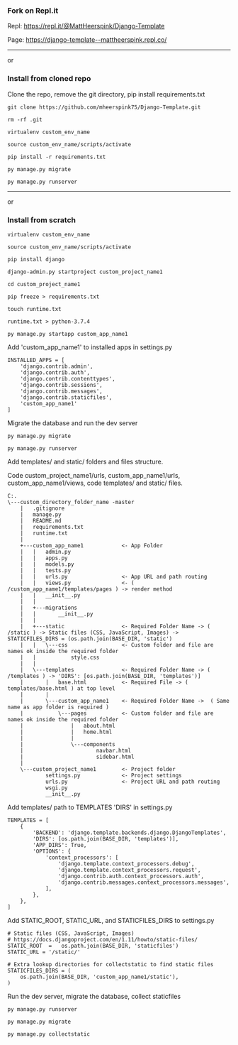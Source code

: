 ### Fork on Repl.it

Repl: https://repl.it/@MattHeerspink/Django-Template

Page: https://django-template--mattheerspink.repl.co/

---

or

### Install from cloned repo
Clone the repo, remove the git directory, pip install requirements.txt
```
git clone https://github.com/mheerspink75/Django-Template.git

rm -rf .git

virtualenv custom_env_name

source custom_env_name/scripts/activate

pip install -r requirements.txt

py manage.py migrate

py manage.py runserver
```
---
or

### Install from scratch
```
virtualenv custom_env_name

source custom_env_name/scripts/activate

pip install django

django-admin.py startproject custom_project_name1

cd custom_project_name1

pip freeze > requirements.txt

touch runtime.txt

runtime.txt > python-3.7.4

py manage.py startapp custom_app_name1
```
Add 'custom_app_name1' to installed apps in settings.py
```
INSTALLED_APPS = [
    'django.contrib.admin',
    'django.contrib.auth',
    'django.contrib.contenttypes',
    'django.contrib.sessions',
    'django.contrib.messages',
    'django.contrib.staticfiles',
    'custom_app_name1'
]
```
Migrate the database and run the dev server
```
py manage.py migrate

py manage.py runserver
```

Add templates/ and static/ folders and files structure.

Code custom_project_name1/urls, custom_app_name1/urls, custom_app_name1/views, code templates/ and static/ files.

```
C:.
\---custom_directory_folder_name -master  
    |   .gitignore
    |   manage.py
    |   README.md
    |   requirements.txt
    |   runtime.txt
    |
    +---custom_app_name1            <- App Folder
    |   |   admin.py         
    |   |   apps.py
    |   |   models.py
    |   |   tests.py
    |   |   urls.py                 <- App URL and path routing
    |   |   views.py                <- ( /custom_app_name1/templates/pages ) -> render method
    |   |   __init__.py
    |   |
    |   +---migrations
    |   |       __init__.py
    |   |
    |   +---static                  <- Required Folder Name -> ( /static ) -> Static files (CSS, JavaScript, Images) -> STATICFILES_DIRS = (os.path.join(BASE_DIR, 'static')
    |   |   \---css                 <- Custom folder and file are names ok inside the required folder
    |   |           style.css
    |   |
    |   \---templates               <- Required Folder Name -> ( /templates ) -> 'DIRS': [os.path.join(BASE_DIR, 'templates')]
    |       |   base.html           <- Required File -> ( templates/base.html ) at top level
    |       |
    |       \---custom_app_name1    <- Required Folder Name ->  ( Same name as app folder is required )
    |           \---pages           <- Custom folder and file are names ok inside the required folder
    |               |   about.html
    |               |   home.html
    |               |
    |               \---components
    |                       navbar.html
    |                       sidebar.html
    |
    \---custom_project_name1        <- Project folder
            settings.py             <- Project settings
            urls.py                 <- Project URL and path routing
            wsgi.py
            __init__.py

```
Add templates/ path to TEMPLATES 'DIRS' in settings.py
```
TEMPLATES = [
    {
        'BACKEND': 'django.template.backends.django.DjangoTemplates',
        'DIRS': [os.path.join(BASE_DIR, 'templates')],
        'APP_DIRS': True,
        'OPTIONS': {
            'context_processors': [
                'django.template.context_processors.debug',
                'django.template.context_processors.request',
                'django.contrib.auth.context_processors.auth',
                'django.contrib.messages.context_processors.messages',
            ],
        },
    },
]
```
Add STATIC_ROOT, STATIC_URL, and STATICFILES_DIRS to settings.py
```
# Static files (CSS, JavaScript, Images)
# https://docs.djangoproject.com/en/1.11/howto/static-files/
STATIC_ROOT  =   os.path.join(BASE_DIR, 'staticfiles')
STATIC_URL = '/static/'

# Extra lookup directories for collectstatic to find static files
STATICFILES_DIRS = (
    os.path.join(BASE_DIR, 'custom_app_name1/static'),
)
```

Run the dev server, migrate the database, collect staticfiles
```
py manage.py runserver

py manage.py migrate

py manage.py collectstatic

```
